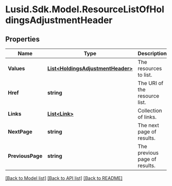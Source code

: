 
# Lusid.Sdk.Model.ResourceListOfHoldingsAdjustmentHeader

## Properties

Name | Type | Description | Notes
------------ | ------------- | ------------- | -------------
**Values** | [**List&lt;HoldingsAdjustmentHeader&gt;**](HoldingsAdjustmentHeader.md) | The resources to list. | 
**Href** | **string** | The URI of the resource list. | [optional] 
**Links** | [**List&lt;Link&gt;**](Link.md) | Collection of links. | [optional] 
**NextPage** | **string** | The next page of results. | [optional] 
**PreviousPage** | **string** | The previous page of results. | [optional] 

[[Back to Model list]](../README.md#documentation-for-models)
[[Back to API list]](../README.md#documentation-for-api-endpoints)
[[Back to README]](../README.md)

